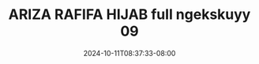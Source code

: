 --- 
title: "ARIZA RAFIFA HIJAB full ngekskuyy 09"
description: "streaming   ARIZA RAFIFA HIJAB full ngekskuyy 09 premium durasi panjang terbaru"
date: 2024-10-11T08:37:33-08:00
file_code: "cci923q7gp38"
draft: false
cover: "vd6t8n62pu419yrq.jpg"
tags: ["ARIZA", "RAFIFA", "HIJAB", "full", "ngekskuyy", "bokep-indo", "bokep-viral", "bokep-ig"]
length: 804
fld_id: "1391229"
foldername: "Arizarafifacektelegram"
categories: ["Arizarafifacektelegram"]
views: 27
---